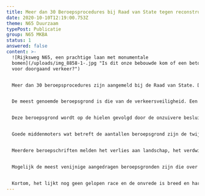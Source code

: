 ```yaml
---
title: Meer dan 30 Beroepsprocedures bij Raad van State tegen reconstructie N65
date: 2020-10-10T12:19:00.753Z
theme: N65 Duurzaam
typePost: Publicatie
group: N65 MKBA
status: 1
answered: false
content: >-
  ![Rijksweg N65, een prachtige laan met monumentale
  bomen](/uploads/img_8858-1-.jpg "Is dit onze bebouwde kom of een betongoot
  voor doorgaand verkeer?")


  Meer dan 30 beroepsprocedures zijn aangemeld bij de Raad van State. Deze procedures komen van inwoners, bedrijven en belangenorganisaties uit alle delen van onze gemeente. Alhoewel ieder beroep een eigen insteek heeft, zijn er duidelijk gemeenschappelijke beroepsgronden.


  De meest genoemde beroepsgrond is die van de verkeersveiligheid. Een groot aantal partijen betwijfelt of de beloofde veiligheid zal ontstaan voor het doorgaand verkeer. Bovendien vinden zij dat deze niet opweegt tegen de overduidelijke toegenomen onveiligheid binnen de bebouwde kom.


  Deze beroepsgrond wordt op de hielen gevolgd door de onzuivere besluitvorming, de afnemende leefbaarheid in ons dorp en de verminderde bereikbaarheid. Vooral de onzuivere besluitvorming is een grote bron van ergernis.


  Goede middenmoters wat betreft de aantallen beroepsgrond zijn de twijfels over de verbeterde oversteekbaarheid en verminderde geluidsoverlast.


  Meerdere beroepschriften melden het verlies aan landschap, het verdwijnen van talloze bomen en de hoge kosten voor onze gemeente. Kosten die ten laste zullen gaan van de financiering van andere belangrijke dorpsvoorzieningen.


  Mogelijk de meest venijnige aangedragen beroepsgronden zijn die over de luchtkwaliteit, de te hoge concentratie stikstof en de waterhuishouding. Hier gelden niet alleen nationale maar ook Europese regels die ook na een besluit van de Raad van State nog steeds van toepassing zijn.


  Kortom, het lijkt nog geen gelopen race en de onvrede is breed en hardnekkig. Het gemeentebestuur dat zonder degelijke argumentatie beroepsgronden van bewoners afwijst, versterkt de ergernis over de onzuivere besluitvorming.
---
```

